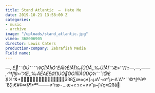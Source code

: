 ```yaml
---
title: Stand Atlantic  —  Hate Me
date: 2019-10-21 13:58:00 Z
categories:
- music
- archive
image: "/uploads/stand_atlantic.jpg"
vimeo: 368006905
director: Lewis Caters
production-company: Zebrafish Media
Field name: 
---
```


_—‚·È˜¯ÒÚ˘¯˜ˆı◊ÇÎÏÂÌıÓˆËÁÌ◊ÊÏÂÎ‰ÍÙÛÅ„‰ÙÎÂÏ¯˘Æ»’”∏±—‚—‚——‚·°‡ﬂﬁ›‹™⁄Œ„‰ÂÊÁËÈØ∏ÚÒÔÓÌÏÎÍÅÛÙÇ◊ıˆ˜¯!@£$%^&*_åßß∑œ≈ç√∫~µ∆˚¬ø^˚µ~∆˙∆˚^¨˙©†ƒ®∂®´ß∑¡€#¢∞§¶•ªº–––––≠“πø¬…æ÷≥≤≥÷≠≠˚µ~∫√ç≈Ωßå